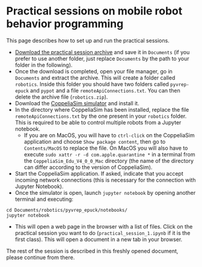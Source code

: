 # Practical sessions on mobile robot behavior programming

This page describes how to set up and run the practical sessions. 

- [Download the practical session archive](https://drive.google.com/file/d/1SrGDR-j8iqjIpUAqrrwns3srL6UjVzZr/view?usp=sharing) and save it in `Documents` (if you prefer to use another folder, just replace `Documents` by the path to your folder in the following).
- Once the download is completed, open your file manager, go in `Documents` and extract the archive. This will create a folder called `robotics`. Inside this folder you should have two folders called `pyvrep-epuck` and `pypot` and a file `remoteApiConnections.txt`. You can then delete the archive file (`robotics.zip`).
- Download the [CoppeliaSim simulator](https://www.coppeliarobotics.com/downloads) and install it.
- In the directory where CoppeliaSim has been installed, replace the file `remoteApiConnections.txt` by the one present in your `robotics` folder. This is required to be able to control multiple robots from a Jupyter notebook.
    + If you are on MacOS, you will have to `ctrl-click` on the CoppeliaSim application and choose `Show package content`, then go to `Contents/MacOS` to replace the file. On MacOS you will also have to execute `sudo xattr -r -d com.apple.quarantine *` in a terminal from the `CoppeliaSim_Edu_V4_0_0_Mac` directory (the name of the directory can differ according to the version of CoppeliaSim). 
- Start the CoppeliaSim application. If asked, indicate that you accept incoming network connections (this is necessary for the connection with Jupyter Notebook). 
- Once the simulator is open, launch `jupyter notebook` by opening another terminal and executing:
```
cd Documents/robotics/pyvrep_epuck/notebooks/
jupyter notebook
```
- This will open a web page in the browser with a list of files. Click on the practical session you want to do (`practical_session_1.ipynb` if it is the first class). This will open a document in a new tab in your browser.

The rest of the session is described in this freshly opened document, please continue from there. 
